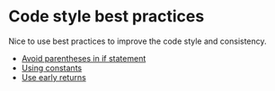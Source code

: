 # Code style best practices

Nice to use best practices to improve the code style and consistency. 

- [Avoid parentheses in if statement](avoid_parentheses.md)
- [Using constants](constants.md)
- [Use early returns](early_returns.md)